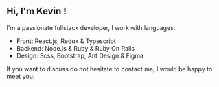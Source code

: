 ## Hi, I'm Kevin !

I'm a passionate fullstack developer, I work with languages:

- Front: React.js, Redux & Typescript
- Backend: Node.js & Ruby & Ruby On Rails
- Design: Scss, Bootstrap, Ant Design & Figma 

If you want to discuss do not hesitate to contact me, I would be happy to meet you.

